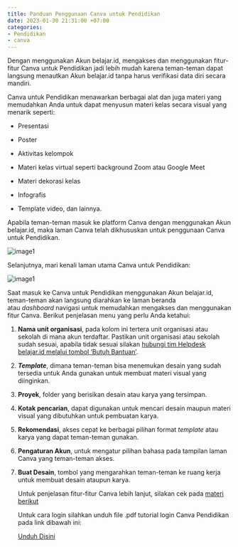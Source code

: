 ```yaml
---
title: Panduan Penggunaan Canva untuk Pendidikan
date: 2023-01-30 21:31:00 +07:00
categories:
- Pendidikan
- canva
---
```


Dengan menggunakan Akun belajar.id, mengakses dan menggunakan fitur-fitur Canva untuk Pendidikan jadi lebih mudah karena teman-teman dapat langsung menautkan Akun belajar.id tanpa harus verifikasi data diri secara mandiri. 

Canva untuk Pendidikan menawarkan berbagai alat dan juga materi yang memudahkan Anda untuk dapat menyusun materi kelas secara visual yang menarik seperti:

* Presentasi

* Poster

* Aktivitas kelompok

* Materi kelas virtual seperti background Zoom atau Google Meet

* Materi dekorasi kelas

* Infografis

* Template video, dan lainnya.

Apabila teman-teman masuk ke platform Canva dengan menggunakan Akun belajar.id, maka laman Canva telah dikhususkan untuk penggunaan Canva untuk Pendidikan.

![image1](https://pusatinformasi.belajar.id/hc/article_attachments/13193796364185)

Selanjutnya, mari kenali laman utama Canva untuk Pendidikan:

![image1](https://pusatinformasi.belajar.id/hc/article_attachments/13193799341593)

Saat masuk ke Canva untuk Pendidikan menggunakan Akun belajar.id, teman-teman akan langsung diarahkan ke laman beranda atau *dashboard* navigasi untuk memudahkan mengakses dan menggunakan fitur Canva. Berikut penjelasan menu yang perlu Anda ketahui:

1. **Nama unit organisasi**, pada kolom ini tertera unit organisasi atau sekolah di mana akun terdaftar. Pastikan unit organisasi atau sekolah sudah sesuai, apabila tidak sesuai silakan [hubungi tim Helpdesk belajar.id melalui tombol ‘Butuh Bantuan’](https://pusatinformasi.belajar.id/hc/en-us/articles/5524023126553-Cara-Melaporkan-Kendala-Melalui-Tombol-Butuh-Bantuan-).

2. ***Template***, dimana teman-teman bisa menemukan desain yang sudah tersedia untuk Anda gunakan untuk membuat materi visual yang diinginkan.

3. **Proyek**, folder yang berisikan desain atau karya yang tersimpan.

4. **Kotak pencarian**, dapat digunakan untuk mencari desain maupun materi visual yang dibutuhkan untuk pembuatan karya.

5. **Rekomendasi**, akses cepat ke berbagai pilihan format *template* atau karya yang dapat teman-teman gunakan.

6. **Pengaturan Akun**, untuk mengatur pilihan bahasa pada tampilan laman Canva yang teman-teman akses.

7. **Buat Desain**, tombol yang mengarahkan teman-teman ke ruang kerja untuk membuat desain ataupun karya.

   Untuk penjelasan fitur-fitur Canva lebih lanjut, silakan cek pada [materi berikut](https://www.canva.com/design/DAFPNNYFlP8/NJlef1wY74U08n_GMTz2_Q/view?utm_content=DAFPNNYFlP8&utm_campaign=designshare&utm_medium=link&utm_source=publishsharelink#1)

   Untuk cara login silahkan unduh file .pdf tutorial login Canva Pendidikan pada link dibawah ini:

   [Unduh Disini](https://teknosimple.com/x0CwE)